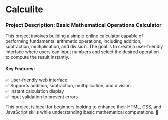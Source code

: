 # Calculite
### **Project Description: Basic Mathematical Operations Calculator**  

This project involves building a simple online calculator capable of performing fundamental arithmetic operations, including addition, subtraction, multiplication, and division. The goal is to create a user-friendly interface where users can input numbers and select the desired operation to compute the result instantly.  

#### **Key Features:**  
✅ User-friendly web interface  
✅ Supports addition, subtraction, multiplication, and division  
✅ Instant calculation display  
✅ Input validation to prevent errors  

This project is ideal for beginners looking to enhance their HTML, CSS, and JavaScript skills while understanding basic mathematical computations. 🚀
